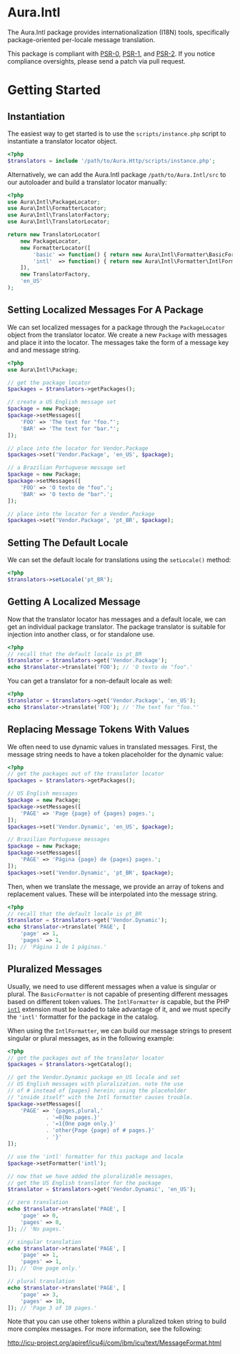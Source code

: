 Aura.Intl
=========

The Aura.Intl package provides internationalization (I18N) tools, specifically
package-oriented per-locale message translation.

This package is compliant with [PSR-0][], [PSR-1][], and [PSR-2][]. If you
notice compliance oversights, please send a patch via pull request.

[PSR-0]: https://github.com/php-fig/fig-standards/blob/master/accepted/PSR-0.md
[PSR-1]: https://github.com/php-fig/fig-standards/blob/master/accepted/PSR-1-basic-coding-standard.md
[PSR-2]: https://github.com/php-fig/fig-standards/blob/master/accepted/PSR-2-coding-style-guide.md

Getting Started
===============

Instantiation
-------------

The easiest way to get started is to use the `scripts/instance.php` script to
instantiate a translator locator object.

```php
<?php
$translators = include '/path/to/Aura.Http/scripts/instance.php';
```

Alternatively, we can add the Aura.Intl package `/path/to/Aura.Intl/src` to 
our autoloader and build a translator locator manually:

```php
<?php
use Aura\Intl\PackageLocator;
use Aura\Intl\FormatterLocator;
use Aura\Intl\TranslatorFactory;
use Aura\Intl\TranslatorLocator;

return new TranslatorLocator(
    new PackageLocator,
    new FormatterLocator([
        'basic' => function() { return new Aura\Intl\Formatter\BasicFormatter; },
        'intl'  => function() { return new Aura\Intl\Formatter\IntlFormatter; },
    ]),
    new TranslatorFactory,
    'en_US'
);
```

Setting Localized Messages For A Package
----------------------------------------

We can set localized messages for a package through the `PackageLocator` object
from the translator locator. We create a new `Package` with messages and place
it into the locator. The messages take the form of a message key and
and message string.

```php
<?php
use Aura\Intl\Package;

// get the package locator
$packages = $translators->getPackages();

// create a US English message set
$package = new Package;
$package->setMessages([
    'FOO' => 'The text for "foo."';
    'BAR' => 'The text for "bar."';
]);

// place into the locator for Vendor.Package
$packages->set('Vendor.Package', 'en_US', $package);

// a Brazilian Portuguese message set
$package = new Package;
$package->setMessages([
    'FOO' => 'O texto de "foo".';
    'BAR' => 'O texto de "bar".';
]);

// place into the locator for a Vendor.Package
$packages->set('Vendor.Package', 'pt_BR', $package);
```


Setting The Default Locale
--------------------------

We can set the default locale for translations using the `setLocale()` method:
    
```php
<?php
$translators->setLocale('pt_BR');
```

Getting A Localized Message
---------------------------

Now that the translator locator has messages and a default locale, we can get
an individual package translator. The package translator is suitable for
injection into another class, or for standalone use.

```php
<?php
// recall that the default locale is pt_BR
$translator = $translators->get('Vendor.Package');
echo $translator->translate('FOO'); // 'O texto de "foo".'
```

You can get a translator for a non-default locale as well:
    
```php
<?php
$translator = $translators->get('Vendor.Package', 'en_US');
echo $translator->translate('FOO'); // 'The text for "foo."'
```


Replacing Message Tokens With Values
------------------------------------

We often need to use dynamic values in translated messages. First, the
message string needs to have a token placeholder for the dynamic value:
    
```php
<?php
// get the packages out of the translator locator
$packages = $translators->getPackages();

// US English messages
$package = new Package;
$package->setMessages([
    'PAGE' => 'Page {page} of {pages} pages.';
]);
$packages->set('Vendor.Dynamic', 'en_US', $package);

// Brazilian Portuguese messages
$package = new Package;
$package->setMessages([
    'PAGE' => 'Página {page} de {pages} pages.';
]);
$packages->set('Vendor.Dynamic', 'pt_BR', $package);
```

Then, when we translate the message, we provide an array of tokens and
replacement values.  These will be interpolated into the message string.

```php
<?php
// recall that the default locale is pt_BR
$translator = $translators->get('Vendor.Dynamic');
echo $translator->translate('PAGE', [
    'page' => 1,
    'pages' => 1,
]); // 'Página 1 de 1 páginas.'
```

Pluralized Messages
-------------------

Usually, we need to use different messages when a value is singular or plural.
The `BasicFormatter` is not capable of presenting different messages based on
different token values. The `IntlFormatter` *is* capable, but the PHP
[`intl`](http://php.net/intl) extension must be loaded to take advantage of
it, and we must specify the `'intl'` formatter for the package in the catalog.

When using the `IntlFormatter`, we can build our message strings to present
singular or plural messages, as in the following example:

```php
<?php
// get the packages out of the translator locator
$packages = $translators->getCatalog();

// get the Vendor.Dynamic package en_US locale and set
// US English messages with pluralization. note the use
// of # instead of {pages} herein; using the placeholder
// "inside itself" with the Intl formatter causes trouble.
$package->setMessages([
    'PAGE' => '{pages,plural,'
            . '=0{No pages.}'
            . '=1{One page only.}'
            . 'other{Page {page} of # pages.}'
            . '}'
]);

// use the 'intl' formatter for this package and locale
$package->setFormatter('intl');

// now that we have added the pluralizable messages,
// get the US English translator for the package
$translator = $translators->get('Vendor.Dynamic', 'en_US');

// zero translation
echo $translator->translate('PAGE', [
    'page' => 0,
    'pages' => 0,
]); // 'No pages.'

// singular translation
echo $translator->translate('PAGE', [
    'page' => 1,
    'pages' => 1,
]); // 'One page only.'

// plural translation
echo $translator->translate('PAGE', [
    'page' => 3,
    'pages' => 10,
]); // 'Page 3 of 10 pages.'
```

Note that you can use other tokens within a pluralized token string to build
more complex messages. For more information, see the following:

<http://icu-project.org/apiref/icu4j/com/ibm/icu/text/MessageFormat.html>
